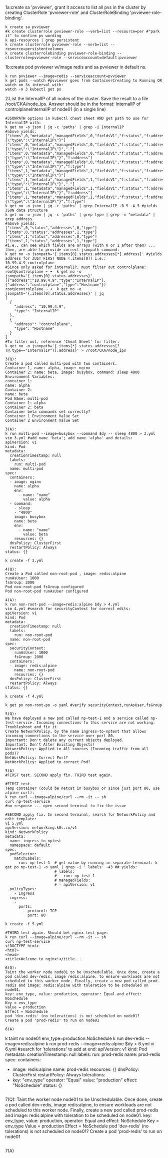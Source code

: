 1a:create sa 'pvviewer', grant it access to list all pvs in the cluster by creating ClusterRole 'pvviewer-role' and ClusterRoleBinding 'pvviewer-role-binding'.
```
k create sa pvviewer
#k create clusterrole pvviewer-role --verb=list --resource=per #"park it" to confirm pv wording
k api-resources | grep persistent
k create clusterrole pvviewer-role --verb=list --resource=persistentvolumes
k create clusterrolebinding pvviewer-role-binding --clusterrole=pvviewer-role --serviceaccount=default:pvviewer
```
1b:create pod pvviewer w/image redis and sa pvviewer in default ns.
```
k run pvviewer --image=redis --serviceaccount=pvviewer
k get pods --watch #pvviewer goes from ContainerCreating to Running OR watch on 3s interval with:
watch -n 3 kubectl get po
```
2:List the InternalIP of all nodes of the cluster. Save the result to a file /root/CKA/node_ips.
Answer should be in the format: InternalIP of controlplane<space>InternalIP of node01 (in a single line)
```
#JSONPATH options in kubectl cheat sheet AND get path to use for InternalIP with:
k get no -o json | jq -c 'paths' | grep -i InternalIP
#above yields:
["items",0,"metadata","managedFields",0,"fieldsV1","f:status","f:addresses","k:{\"type\":\"InternalIP\"}"]
["items",0,"metadata","managedFields",0,"fieldsV1","f:status","f:addresses","k:{\"type\":\"InternalIP\"}","."]
["items",0,"metadata","managedFields",0,"fieldsV1","f:status","f:addresses","k:{\"type\":\"InternalIP\"}","f:address"]
["items",0,"metadata","managedFields",0,"fieldsV1","f:status","f:addresses","k:{\"type\":\"InternalIP\"}","f:type"]
["items",1,"metadata","managedFields",1,"fieldsV1","f:status","f:addresses","k:{\"type\":\"InternalIP\"}"]
["items",1,"metadata","managedFields",1,"fieldsV1","f:status","f:addresses","k:{\"type\":\"InternalIP\"}","."]
["items",1,"metadata","managedFields",1,"fieldsV1","f:status","f:addresses","k:{\"type\":\"InternalIP\"}","f:address"]
["items",1,"metadata","managedFields",1,"fieldsV1","f:status","f:addresses","k:{\"type\":\"InternalIP\"}","f:type"]
k get no -o json | jq -c 'paths' | grep InternalIP -B 5 -A 5 #yields JSON data structure
k get no -o json | jq -c 'paths' | grep type | grep -v "metadata" | grep address
#above yields:
["items",0,"status","addresses",0,"type"]
["items",0,"status","addresses",1,"type"]
["items",1,"status","addresses",0,"type"]
["items",1,"status","addresses",1,"type"]
#i.e., can see which fields are arrays (with 0 or 1 after them) ... then, are able to provide correct jsonpath command:
k get no -o jsonpath='{.items[0].status.addresses[*].address}' #yields address for JUST FIRST NODE (.items[0]) i.e.:
10.99.4.9 controlplane
#Since only asked for internalIP, must filter out controlplane:
root@controlplane ~ ➜  k get no -o jsonpath='{.items[0].status.addresses}'
[{"address":"10.99.4.9","type":"InternalIP"},{"address":"controlplane","type":"Hostname"}]
root@controlplane ~ ➜  k get no -o jsonpath='{.items[0].status.addresses}' | jq
[
  {
    "address": "10.99.4.9",
    "type": "InternalIP"
  },
  {
    "address": "controlplane",
    "type": "Hostname"
  }
]
#To filter out, reference 'Cheat Sheet' for filter:
k get no -o jsonpath='{.items[*].status.addresses[?(@.type=="InternalIP")].address}' > /root/CKA/node_ips
```

```
3(Q):
Create a pod called multi-pod with two containers. 
Container 1, name: alpha, image: nginx
Container 2: name: beta, image: busybox, command: sleep 4800 
Environment Variables:
container 1:
name: alpha
Container 2:
name: beta
Pod Name: multi-pod
Container 1: alpha
Container 2: beta
Container beta commands set correctly?
Container 1 Environment Value Set
Container 2 Environment Value Set
```
```
3(A):
k run multi-pod --image=busybox --command $dy -- sleep 4800 > 3.yml
vim 3.yml #add name 'beta'; add name 'alpha' and details:
apiVersion: v1
kind: Pod
metadata:
  creationTimestamp: null
  labels:
    run: multi-pod
  name: multi-pod
spec:
  containers:
  - image: nginx
    name: alpha
    env:
      - name: "name"
        value: alpha
  - command:
    - sleep
    - "4800"
    image: busybox
    name: beta
    env:
      - name: "name"
        value: beta
    resources: {}
  dnsPolicy: ClusterFirst
  restartPolicy: Always
status: {}

k create -f 3.yml
```
```
4(Q): 
Create a Pod called non-root-pod , image: redis:alpine
runAsUser: 1000
fsGroup: 2000
Pod non-root-pod fsGroup configured
Pod non-root-pod runAsUser configured
```
```
4(A): 
k run non-root-pod --image=redis:alpine $dy > 4.yml
vim 4.yml #search for securityContext for correct edits:
apiVersion: v1
kind: Pod
metadata:
  creationTimestamp: null
  labels:
    run: non-root-pod
  name: non-root-pod
spec:
  securityContext:
    runAsUser: 1000
    fsGroup: 2000
  containers:
  - image: redis:alpine
    name: non-root-pod
    resources: {}
  dnsPolicy: ClusterFirst
  restartPolicy: Always
status: {}

k create -f 4.yml

k get po non-root-po -o yaml #verify securityContext,runAsUser,fsGroup
```
```
5(Q):
We have deployed a new pod called np-test-1 and a service called np-test-service. Incoming connections to this service are not working. Troubleshoot and fix it.
Create NetworkPolicy, by the name ingress-to-nptest that allows incoming connections to the service over port 80.
Important: Don't delete any current objects deployed.
Important: Don't Alter Existing Objects!
NetworkPolicy: Applied to All sources (Incoming traffic from all pods)?
NetWorkPolicy: Correct Port?
NetWorkPolicy: Applied to correct Pod?
```
```
5(A)
#FIRST test. SECOND apply fix. THIRD test again.

#FIRST test.
Temp container (could be netcat in busybox or since just port 80, use alpine curl):
k run curl --image=alpine/curl --rm -it -- sh
curl np-test-service
#no response ... open second terminal to fix the issue

#SECOND apply fix. In second terminal, search for NetworkPolicy and edit template:
vi 5.yml
apiVersion: networking.k8s.io/v1
kind: NetworkPolicy
metadata:
  name: ingress-to-nptest
  namespace: default
spec:
  podSelector:
    matchLabels:
      run: np-test-1  # get value by running in separate terminal: k get po np-test-1 -o yaml | grep -i ' labels' -A3 ## yields: 
                      # labels:
                      #   run: np-test-1
                      # managedFields:
                      # - apiVersion: v1
  policyTypes:
    - Ingress
  ingress:
    - 
      ports:
        - protocol: TCP
          port: 80

k create -f 5.yml

#THIRD test again. Should bet nginx test page:
k run curl --image=alpine/curl --rm -it -- sh
curl np-test-service
<!DOCTYPE html>
<html>
<head>
<title>Welcome to nginx!</title...
```
```
6(Q):
Taint the worker node node01 to be Unschedulable. Once done, create a pod called dev-redis, image redis:alpine, to ensure workloads are not scheduled to this worker node. Finally, create a new pod called prod-redis and image: redis:alpine with toleration to be scheduled on node01.
key: env_type, value: production, operator: Equal and effect: NoSchedule
Key = env_type
Value = production
Effect = NoSchedule
pod 'dev-redis' (no tolerations) is not scheduled on node01?
Create a pod 'prod-redis' to run on node01
```
```
6(A)
```
k taint no node01 env_type=production:NoSchedule
k run dev-redis --image=redis:alpine
k run prod-redis --image=redis:alpine $dy > 6.yml
vi 6.yml #search for 'tolerations' to add at end:
apiVersion: v1
kind: Pod
metadata:
  creationTimestamp: null
  labels:
    run: prod-redis
  name: prod-redis
spec:
  containers:
  - image: redis:alpine
    name: prod-redis
    resources: {}
  dnsPolicy: ClusterFirst
  restartPolicy: Always
  tolerations:
  - key: "env_type"
    operator: "Equal"
    value: "production"
    effect: "NoSchedule"
status: {}
```
```
7(Q):
Taint the worker node node01 to be Unschedulable. Once done, create a pod called dev-redis, image redis:alpine, to ensure workloads are not scheduled to this worker node. Finally, create a new pod called prod-redis and image: redis:alpine with toleration to be scheduled on node01.
key: env_type, value: production, operator: Equal and effect: NoSchedule
Key = env_type
Value = production
Effect = NoSchedule
pod 'dev-redis' (no tolerations) is not scheduled on node01?
Create a pod 'prod-redis' to run on node01
```
```
7(A)
```

```
